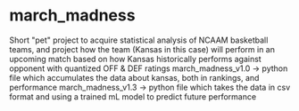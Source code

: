 # march_madness
Short "pet" project to acquire statistical analysis of NCAAM basketball teams, and project how the team (Kansas in this case) will perform in an upcoming match based on how Kansas historically performs against opponent with quantized  OFF &amp; DEF ratings
march_madness_v1.0 -> python file which accumulates the data about kansas, both in rankings, and performance
march_madness_v1.3 -> python file which takes the data in csv format and using a trained mL model to predict future performance
